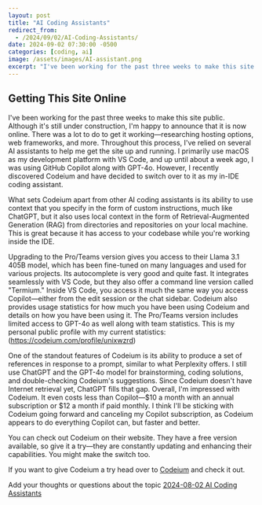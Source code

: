 ```yaml
---
layout: post
title: "AI Coding Assistants"
redirect_from:
  - /2024/09/02/AI-Coding-Assistants/
date: 2024-09-02 07:30:00 -0500
categories: [coding, ai]
image: /assets/images/AI-assistant.png
excerpt: "I've been working for the past three weeks to make this site public. Although it's still under construction, I'm happy to announce that it is now online. There was a lot to do to get it working—researching hosting options, web frameworks, and more. Throughout this process, I've relied on several AI assistants to help me get the site up and running. I primarily use macOS as my development platform with VS Code, and up until about a week ago, I was using GitHub Copilot along with GPT-4o. However, I recently discovered Codeium and have decided to switch over to it as my in-IDE coding assistant."
---
```


## Getting This Site Online

I've been working for the past three weeks to make this site public. Although it's still under construction, I'm happy to announce that it is now online. There was a lot to do to get it working—researching hosting options, web frameworks, and more. Throughout this process, I've relied on several AI assistants to help me get the site up and running. I primarily use macOS as my development platform with VS Code, and up until about a week ago, I was using GitHub Copilot along with GPT-4o. However, I recently discovered Codeium and have decided to switch over to it as my in-IDE coding assistant.

<!--more-->

What sets Codeium apart from other AI coding assistants is its ability to use context that you specify in the form of custom instructions, much like ChatGPT, but it also uses local context in the form of Retrieval-Augmented Generation (RAG) from directories and repositories on your local machine. This is great because it has access to your codebase while you're working inside the IDE.

Upgrading to the Pro/Teams version gives you access to their Llama 3.1 405B model, which has been fine-tuned on many languages and used for various projects. Its autocomplete is very good and quite fast. It integrates seamlessly with VS Code, but they also offer a command line version called "Termium." Inside VS Code, you access it much the same way you access Copilot—either from the edit session or the chat sidebar. Codeium also provides usage statistics for how much you have been using Codeium and details on how you have been using it. The Pro/Teams version includes limited access to GPT-4o as well along with team statistics. This is my personal public profile with my current statistics: (https://codeium.com/profile/unixwzrd)

One of the standout features of Codeium is its ability to produce a set of references in response to a prompt, similar to what Perplexity offers. I still use ChatGPT and the GPT-4o model for brainstorming, coding solutions, and double-checking Codeium's suggestions. Since Codeium doesn't have Internet retrieval yet, ChatGPT fills that gap. Overall, I'm impressed with Codeium. It even costs less than Copilot—$10 a month with an annual subscription or $12 a month if paid monthly. I think I'll be sticking with Codeium going forward and canceling my Copilot subscription, as Codeium appears to do everything Copilot can, but faster and better.

You can check out Codeium on their website. They have a free version available, so give it a try—they are constantly updating and enhancing their capabilities. You might make the switch too.

If you want to give Codeium a try head over to [Codeium](https://codeium.com) and check it out.

Add your thoughts or questions about the topic [2024-08-02 AI Coding Assistants](https://github.com/unixwzrd/unixwzrd.github.io/discussions/5)